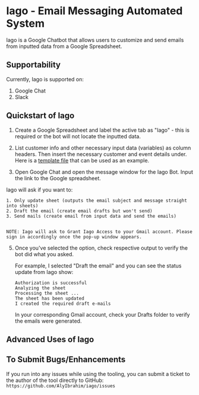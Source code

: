 # Iago - Email Messaging Automated System
Iago is a Google Chatbot that allows users to customize and send emails from inputted data from a Google Spreadsheet.

## Supportability
Currently, Iago is supported on: 
1. Google Chat 
2. Slack 

## Quickstart of Iago
1. Create a Google Spreadsheet and label the active tab as "Iago" - this is required or the bot will not locate the inputted data.

3. List customer info and other necessary input data (variables) as column headers. Then insert the necessary customer and event details under. Here is a [template file](https://docs.google.com/spreadsheets/d/1MCf0II8vDfDoyAFzf-sdLgYkJj_P8AU9-GMAQC16zpg/edit?usp=sharing) that can be used as an example.

4. Open Google Chat and open the message window for the Iago Bot. Input the link to the Google spreadsheet.

  Iago will ask if you want to:

    1. Only update sheet (outputs the email subject and message straight into sheets)
    2. Draft the email (create email drafts but won't send)
    3. Send mails (create email from input data and send the emails)


    NOTE: Iago will ask to Grant Iago Access to your Gmail account. Please sign in accordingly once the pop-up window appears.

5. Once you've selected the option, check respective output to verify the bot did what you asked.

    For example, I selected "Draft the email" and you can see the status update from Iago show:

    ```
    Authorization is successful
    Analyzing the sheet
    Processing the sheet ...
    The sheet has been updated
    I created the required draft e-mails
    ```

    In your corresponding Gmail account, check your Drafts folder to verify the emails were generated.

## Advanced Uses of Iago 

## To Submit Bugs/Enhancements

If you run into any issues while using the tooling, you can submit a ticket to the author of the tool directly to GitHub:
```https://github.com/AlyIbrahim/iago/issues```
